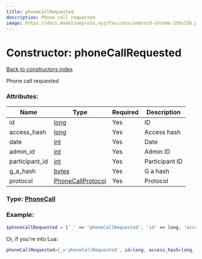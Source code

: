 ```yaml
---
title: phoneCallRequested
description: Phone call requested
image: https://docs.madelineproto.xyz/favicons/android-chrome-256x256.png
---
```

# Constructor: phoneCallRequested  
[Back to constructors index](index.md)



Phone call requested

### Attributes:

| Name     |    Type       | Required | Description |
|----------|---------------|----------|-------------|
|id|[long](../types/long.md) | Yes|ID|
|access\_hash|[long](../types/long.md) | Yes|Access hash|
|date|[int](../types/int.md) | Yes|Date|
|admin\_id|[int](../types/int.md) | Yes|Admin ID|
|participant\_id|[int](../types/int.md) | Yes|Participant ID|
|g\_a\_hash|[bytes](../types/bytes.md) | Yes|G a hash|
|protocol|[PhoneCallProtocol](../types/PhoneCallProtocol.md) | Yes|Protocol|



### Type: [PhoneCall](../types/PhoneCall.md)


### Example:

```php
$phoneCallRequested = ['_' => 'phoneCallRequested', 'id' => long, 'access_hash' => long, 'date' => int, 'admin_id' => int, 'participant_id' => int, 'g_a_hash' => 'bytes', 'protocol' => PhoneCallProtocol];
```  


Or, if you're into Lua:

```lua
phoneCallRequested={_='phoneCallRequested', id=long, access_hash=long, date=int, admin_id=int, participant_id=int, g_a_hash='bytes', protocol=PhoneCallProtocol}

```


